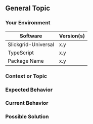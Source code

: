 <!-- YOU MUST FILL IN THIS TEMPLATE OR ELSE IT WILL BE AUTO-CLOSE BY THE BOT -->

<!---
Thanks for filing a General issue! However, before you submit, please read the following:
1. Search open/closed issues before submitting a new one.
2. If your issue is more of question... did you read all Wikis? Or haved you considered asking on Stack Overflow?
3. Also note that we ask you to fill in ALL sections defined as REQUIRED else it will be automatically closed by our bot.
-->

## General Topic

### Your Environment
<!--- Include as many relevant details as possible about the environment you experienced the bug in -->
| Software             | Version(s) |
| -------------------- | ---------- |
| Slickgrid-Universal  | x.y        |
| TypeScript           | x.y        |
| Package Name         | x.y        |

### Context or Topic
<!-- REQUIRED - Describe what you wish to discuss -->

### Expected Behavior
<!--- Tell us what should happen -->

### Current Behavior
<!--- Tell us what happens instead of the expected behavior -->

### Possible Solution
<!--- Not obligatory, but suggest a fix/reason for the bug/feature -->
